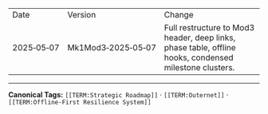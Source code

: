 |   |   |   |
|---|---|---|
|Date|Version|Change|
|2025‑05‑07|Mk1Mod3‑2025‑05‑07|Full restructure to Mod3 header, deep links, phase table, offline hooks, condensed milestone clusters.|  
---  
**Canonical Tags:** `[[TERM:Strategic Roadmap]]` · `[[TERM:Outernet]]` · `[[TERM:Offline‑First Resilience System]]`